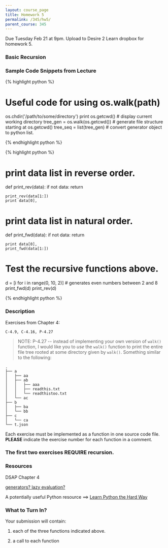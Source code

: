 ```yaml
---
layout: course_page
title: Homework 5
permalink: /345/hw5/
parent_course: 345
---
```


Due Tuesday Feb 21 at 9pm. Upload to Desire 2 Learn dropbox for homework 5.

### Basic Recursion

### Sample Code Snippets from Lecture

{% highlight python %}
# Useful code for using os.walk(path)

os.chdir('/path/to/some/directory')
print os.getcwd() 					# display current working directory
tree_gen = os.walk(os.getcwd()) 	# generate file structure starting at os.getcwd()
tree_seq = list(tree_gen) 			# convert generator object to python list. 

{% endhighlight python %}



{% highlight python %}

# print data list in reverse order.
def print_rev(data):
	if not data:
		return
	
	print_rev(data[1:])
	print data[0],

# print data list in natural order.
def print_fwd(data):
	if not data:
		return
	
	print data[0],
	print_fwd(data[1:])


# Test the recursive functions above.

d = [i for i in range(0, 10, 2)] # generates even numbers between 2 and 8
print_fwd(d)
print_rev(d)	

{% endhighlight python %}


### Description
Exercises from Chapter 4:

```C-4.9, C-4.16, P-4.27```

> NOTE: P-4.27 -- instead of implementing your own version of ```walk()``` function, I would like you to *use* the ```walk()``` function to print the entire file tree rooted at some directory given by ```walk()```. Something similar to the following:


	.
	├── a
	│   ├── aa
	│   ├── ab
	│   │   ├── aaa
	│   │   ├── readthis.txt
	│   │   └── readthistoo.txt
	│   └── ac
	├── b
	│   ├── ba
	│   └── bb
	├── c
	│   └── ca
	└── t.json


Each exercise must be implemented as a function in one source code file. **PLEASE** indicate the exercise number for each function in a comment.

### The first two exercises REQUIRE recursion.

### Resources
DSAP Chapter 4

[generators? lazy evaluation?](http://intermediatepythonista.com/python-generators)

A potentially useful Python resource ==> [Learn Python the Hard Way](https://learnpythonthehardway.org/book/)

### What to Turn In?
Your submission will contain:

1. each of the three functions indicated above.

2. a call to each function






